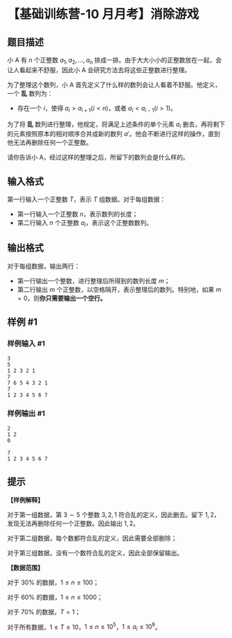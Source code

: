 # 【基础训练营-10 月月考】消除游戏

## 题目描述

小 A 有 $n$ 个正整数 $a_1,a_2,\dots,a_n$ 排成一排。由于大大小小的正整数放在一起，会让人看起来不舒服，因此小 A 会研究方法去将这些正整数进行整理。

为了整理这个数列，小 A 首先定义了什么样的数列会让人看着不舒服。他定义，一个 **乱** 数列为：

- 存在一个 $i$，使得 $a_i>a_{i+1}(i<n)$，或者 $a_i<a_{i-1}(i>1)$。

为了将 **乱** 数列进行整理，他规定，将满足上述条件的单个元素 $a_i$ 删去，再将剩下的元素按照原本的相对顺序合并成新的数列 $a'$。他会不断进行这样的操作，直到他无法再删除任何一个正整数。

请你告诉小 A，经过这样的整理之后，所留下的数列会是什么样的。

## 输入格式

第一行输入一个正整数 $T$，表示 $T$ 组数据。对于每组数据：

- 第一行输入一个正整数 $n$，表示数列的长度；
- 第二行输入 $n$ 个正整数 $a_i$，表示这个正整数数列。

## 输出格式

对于每组数据，输出两行：

- 第一行输出一个整数，进行整理后所得到的数列长度 $m$；
- 第二行输出 $m$ 个正整数，以空格隔开，表示整理后的数列。特别地，如果 $m=0$，则**你只需要输出一个空行。**

## 样例 #1

### 样例输入 #1

```
3
5
1 2 3 2 1
7
7 6 5 4 3 2 1
7
1 2 3 4 5 6 7
```

### 样例输出 #1

```
2
1 2
0

7
1 2 3 4 5 6 7
```

## 提示

**【样例解释】**

对于第一组数据，第 $3\sim 5$ 个整数 $3,2,1$ 符合乱的定义，因此删去。留下 $1,2$，发现无法再删除任何一个正整数。因此输出 $1,2$。

对于第二组数据，每个数都符合乱的定义，因此需要全部删除；

对于第三组数据，没有一个数符合乱的定义，因此全部保留输出。

**【数据范围】**

对于 $30\%$ 的数据，$1\leq n\leq 100$；

对于 $60\%$ 的数据，$1\leq n\leq 1000$；

对于 $70\%$ 的数据，$T=1$；

对于所有数据，$1\leq T\leq 10$，$1\leq n\leq 10^5$，$1 \leq a_i \leq 10^9$。